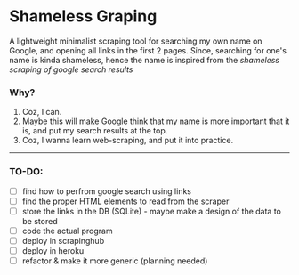 # Shameless Graping
A lightweight minimalist scraping tool for searching my own name on Google, and opening all links in the first 2 pages. 
Since, searching for one's name is kinda shameless, hence the name is inspired from the _shameless scraping of google search results_

### Why?
1. Coz, I can. 
2. Maybe this will make Google think that my name is more important that it is, and put my search results at the top. 
3. Coz, I wanna learn web-scraping, and put it into practice.

---

### TO-DO:
- [ ] find how to perfrom google search using links
- [ ] find the proper HTML elements to read from the scraper
- [ ] store the links in the DB (SQLite) - maybe make a design of the data to be stored
- [ ] code the actual program
- [ ] deploy in scrapinghub
- [ ] deploy in heroku
- [ ] refactor & make it more generic (planning needed)